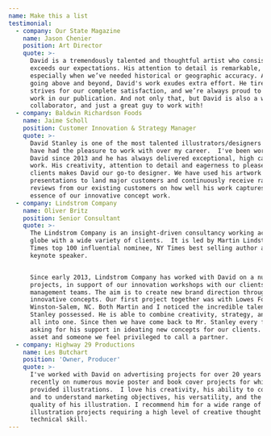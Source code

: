 ```yaml
---
name: Make this a list
testimonial:
  - company: Our State Magazine
    name: Jason Chenier
    position: Art Director
    quote: >-
      David is a tremendously talented and thoughtful artist who consistently
      exceeds our expectations. His attention to detail is remarkable,
      especially when we’ve needed historical or geographic accuracy. Always
      going above and beyond, David's work exudes extra effort. He tirelessly
      strives for our complete satisfaction, and we’re always proud to have his
      work in our publication. And not only that, but David is also a wonderful
      collaborator, and just a great guy to work with!
  - company: Baldwin Richardson Foods
    name: Jaime Scholl
    position: Customer Innovation & Strategy Manager
    quote: >-
      David Stanley is one of the most talented illustrators/designers that I
      have had the pleasure to work with over my career.  I've been working with
      David since 2013 and he has always delivered exceptional, high caliber
      work. His creativity, attention to detail and eagerness to please his
      clients makes David our go-to designer. We have used his artwork in
      presentations to land major customers and continuously receive rave
      reviews from our existing customers on how well his work captures the
      essence of our innovative concept work.
  - company: Lindstrom Company
    name: Oliver Britz
    position: Senior Consultant
    quote: >-
      The Lindstrom Company is an insight-driven consultancy working across the
      globe with a wide variety of clients.  It is led by Martin Lindstrom; a
      Times top 100 influential nominee, NY Times best selling author and
      keynote speaker.


      Since early 2013, Lindstrom Company has worked with David on a number of
      projects, in support of our innovation workshops with our clients'
      management teams. The aim is to create new brand direction through
      innovative concepts. Our first project together was with Lowes Foods in
      Winston-Salem, NC. Both Martin and I noticed the incredible talent Mr.
      Stanley possessed. He is able to combine creativity, strategy, and design
      all into one. Since then we have come back to Mr. Stanley every few months
      asking for his support in ideating new concepts for our clients. A true
      asset and someone we feel privileged to call a partner.
  - company: Highway 29 Productions
    name: Les Butchart
    position: 'Owner, Producer'
    quote: >-
      I've worked with David on advertising projects for over 20 years and more
      recently on numerous movie poster and book cover projects for which he has
      provided illustrations.  I love his creativity, his ability to collaborate
      and to understand marketing objectives, his versatility, and the sheer
      quality of his illustration. I recommend him for a wide range of
      illustration projects requiring a high level of creative thought and
      technical skill.
---
```


